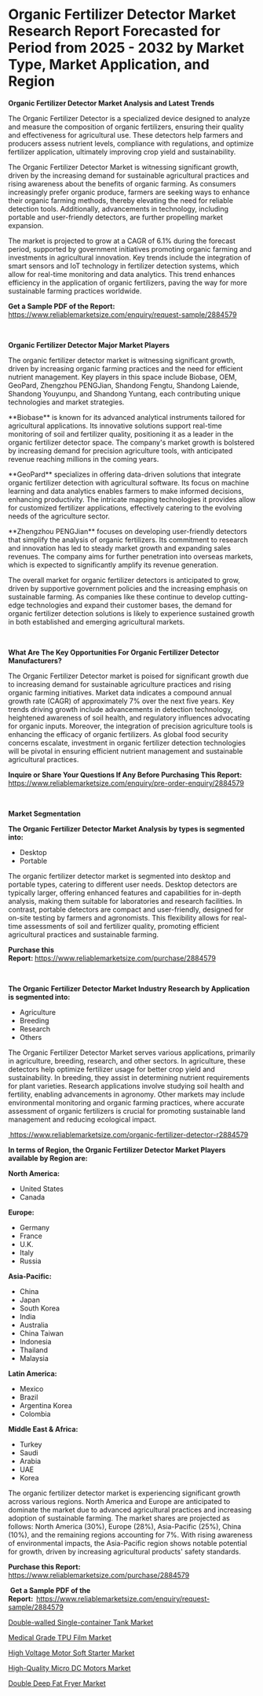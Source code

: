 <p><h1>Organic Fertilizer Detector Market Research Report Forecasted for Period from 2025 -  2032 by Market Type, Market Application, and Region</h1></p><p><strong>Organic Fertilizer Detector Market Analysis and Latest Trends</strong></p>
<p><p>The Organic Fertilizer Detector is a specialized device designed to analyze and measure the composition of organic fertilizers, ensuring their quality and effectiveness for agricultural use. These detectors help farmers and producers assess nutrient levels, compliance with regulations, and optimize fertilizer application, ultimately improving crop yield and sustainability.</p><p>The Organic Fertilizer Detector Market is witnessing significant growth, driven by the increasing demand for sustainable agricultural practices and rising awareness about the benefits of organic farming. As consumers increasingly prefer organic produce, farmers are seeking ways to enhance their organic farming methods, thereby elevating the need for reliable detection tools. Additionally, advancements in technology, including portable and user-friendly detectors, are further propelling market expansion.</p><p>The market is projected to grow at a CAGR of 6.1% during the forecast period, supported by government initiatives promoting organic farming and investments in agricultural innovation. Key trends include the integration of smart sensors and IoT technology in fertilizer detection systems, which allow for real-time monitoring and data analytics. This trend enhances efficiency in the application of organic fertilizers, paving the way for more sustainable farming practices worldwide.</p></p>
<p><strong>Get a Sample PDF of the Report:&nbsp;</strong> <a href="https://www.reliablemarketsize.com/enquiry/request-sample/2884579?utm_campaign=1895&utm_medium=2&utm_source=Github&utm_content=ia&utm_term=13032025&utm_id=organic-fertilizer-detector">https://www.reliablemarketsize.com/enquiry/request-sample/2884579</a></p>
<p>&nbsp;</p>
<p><strong>Organic Fertilizer Detector Major Market Players</strong></p>
<p><p>The organic fertilizer detector market is witnessing significant growth, driven by increasing organic farming practices and the need for efficient nutrient management. Key players in this space include Biobase, OEM, GeoPard, Zhengzhou PENGJian, Shandong Fengtu, Shandong Laiende, Shandong Youyunpu, and Shandong Yuntang, each contributing unique technologies and market strategies.</p><p>**Biobase** is known for its advanced analytical instruments tailored for agricultural applications. Its innovative solutions support real-time monitoring of soil and fertilizer quality, positioning it as a leader in the organic fertilizer detector space. The company's market growth is bolstered by increasing demand for precision agriculture tools, with anticipated revenue reaching millions in the coming years.</p><p>**GeoPard** specializes in offering data-driven solutions that integrate organic fertilizer detection with agricultural software. Its focus on machine learning and data analytics enables farmers to make informed decisions, enhancing productivity. The intricate mapping technologies it provides allow for customized fertilizer applications, effectively catering to the evolving needs of the agriculture sector.</p><p>**Zhengzhou PENGJian** focuses on developing user-friendly detectors that simplify the analysis of organic fertilizers. Its commitment to research and innovation has led to steady market growth and expanding sales revenues. The company aims for further penetration into overseas markets, which is expected to significantly amplify its revenue generation.</p><p>The overall market for organic fertilizer detectors is anticipated to grow, driven by supportive government policies and the increasing emphasis on sustainable farming. As companies like these continue to develop cutting-edge technologies and expand their customer bases, the demand for organic fertilizer detection solutions is likely to experience sustained growth in both established and emerging agricultural markets.</p></p>
<p>&nbsp;</p>
<p><strong>What Are The Key Opportunities For Organic Fertilizer Detector Manufacturers?</strong></p>
<p><p>The Organic Fertilizer Detector market is poised for significant growth due to increasing demand for sustainable agriculture practices and rising organic farming initiatives. Market data indicates a compound annual growth rate (CAGR) of approximately 7% over the next five years. Key trends driving growth include advancements in detection technology, heightened awareness of soil health, and regulatory influences advocating for organic inputs. Moreover, the integration of precision agriculture tools is enhancing the efficacy of organic fertilizers. As global food security concerns escalate, investment in organic fertilizer detection technologies will be pivotal in ensuring efficient nutrient management and sustainable agricultural practices.</p></p>
<p><strong>Inquire or Share Your Questions If Any Before Purchasing This Report:</strong> <a href="https://www.reliablemarketsize.com/enquiry/pre-order-enquiry/2884579?utm_campaign=1895&utm_medium=2&utm_source=Github&utm_content=ia&utm_term=13032025&utm_id=organic-fertilizer-detector">https://www.reliablemarketsize.com/enquiry/pre-order-enquiry/2884579</a></p>
<p>&nbsp;</p>
<p><strong>Market Segmentation</strong></p>
<p><strong>The Organic Fertilizer Detector Market Analysis by types is segmented into:</strong></p>
<p><ul><li>Desktop</li><li>Portable</li></ul></p>
<p><p>The organic fertilizer detector market is segmented into desktop and portable types, catering to different user needs. Desktop detectors are typically larger, offering enhanced features and capabilities for in-depth analysis, making them suitable for laboratories and research facilities. In contrast, portable detectors are compact and user-friendly, designed for on-site testing by farmers and agronomists. This flexibility allows for real-time assessments of soil and fertilizer quality, promoting efficient agricultural practices and sustainable farming.</p></p>
<p><strong>Purchase this Report:&nbsp;</strong><a href="https://www.reliablemarketsize.com/purchase/2884579?utm_campaign=1895&utm_medium=2&utm_source=Github&utm_content=ia&utm_term=13032025&utm_id=organic-fertilizer-detector">https://www.reliablemarketsize.com/purchase/2884579</a></p>
<p>&nbsp;</p>
<p><strong>The Organic Fertilizer Detector Market Industry Research by Application is segmented into:</strong></p>
<p><ul><li>Agriculture</li><li>Breeding</li><li>Research</li><li>Others</li></ul></p>
<p><p>The Organic Fertilizer Detector Market serves various applications, primarily in agriculture, breeding, research, and other sectors. In agriculture, these detectors help optimize fertilizer usage for better crop yield and sustainability. In breeding, they assist in determining nutrient requirements for plant varieties. Research applications involve studying soil health and fertility, enabling advancements in agronomy. Other markets may include environmental monitoring and organic farming practices, where accurate assessment of organic fertilizers is crucial for promoting sustainable land management and reducing ecological impact.</p></p>
<p><a href="https://www.reliablemarketsize.com/organic-fertilizer-detector-r2884579?utm_campaign=1895&utm_medium=2&utm_source=Github&utm_content=ia&utm_term=13032025&utm_id=organic-fertilizer-detector">&nbsp;https://www.reliablemarketsize.com/organic-fertilizer-detector-r2884579</a></p>
<p><strong>In terms of Region, the Organic Fertilizer Detector Market Players available by Region are:</strong></p>
<p>
    <p> <strong> North America: </strong>
        <ul>
            <li>United States</li>
            <li>Canada</li>
        </ul>
        </p> 
    <p> <strong> Europe: </strong>
        <ul>
            <li>Germany</li>
            <li>France</li>
            <li>U.K.</li>
            <li>Italy</li>
            <li>Russia</li>
        </ul>
        </p> 
    <p> <strong> Asia-Pacific: </strong>
        <ul>
            <li>China</li>
            <li>Japan</li>
            <li>South Korea</li>
            <li>India</li>
            <li>Australia</li>
            <li>China Taiwan</li>
            <li>Indonesia</li>
            <li>Thailand</li>
            <li>Malaysia</li>
        </ul>
        </p> 
    <p> <strong> Latin America: </strong>
        <ul>
            <li>Mexico</li>
            <li>Brazil</li>
            <li>Argentina Korea</li>
            <li>Colombia</li>
        </ul>
        </p> 
    <p> <strong> Middle East & Africa: </strong>
        <ul>
            <li>Turkey</li>
            <li>Saudi</li>
            <li>Arabia</li>
            <li>UAE</li>
            <li>Korea</li>
        </ul>
    </p>
    </p>
<p><p>The organic fertilizer detector market is experiencing significant growth across various regions. North America and Europe are anticipated to dominate the market due to advanced agricultural practices and increasing adoption of sustainable farming. The market shares are projected as follows: North America (30%), Europe (28%), Asia-Pacific (25%), China (10%), and the remaining regions accounting for 7%. With rising awareness of environmental impacts, the Asia-Pacific region shows notable potential for growth, driven by increasing agricultural products' safety standards.</p></p>
<p><strong>Purchase this Report: </strong><a href="https://www.reliablemarketsize.com/purchase/2884579?utm_campaign=1895&utm_medium=2&utm_source=Github&utm_content=ia&utm_term=13032025&utm_id=organic-fertilizer-detector">https://www.reliablemarketsize.com/purchase/2884579</a></p>
<p>&nbsp;<strong>Get a Sample PDF of the Report:&nbsp;&nbsp;</strong><a href="https://www.reliablemarketsize.com/enquiry/request-sample/2884579?utm_campaign=1895&utm_medium=2&utm_source=Github&utm_content=ia&utm_term=13032025&utm_id=organic-fertilizer-detector">https://www.reliablemarketsize.com/enquiry/request-sample/2884579</a></p>
<p><strong></strong></p>
<p><p><a href="https://github.com/buluckcapps2/Market-Research-Report-List-1/blob/main/double-walled-single-container-tank-market.md?utm_campaign=1895&utm_medium=2&utm_source=Github&utm_content=ia&utm_term=13032025&utm_id=organic-fertilizer-detector">Double-walled Single-container Tank Market</a></p><p><a href="https://github.com/floengsubb/Market-Research-Report-List-1/blob/main/medical-grade-tpu-film-market.md?utm_campaign=1895&utm_medium=2&utm_source=Github&utm_content=ia&utm_term=13032025&utm_id=organic-fertilizer-detector">Medical Grade TPU Film Market</a></p><p><a href="https://github.com/ujanoandryvw/Market-Research-Report-List-1/blob/main/high-voltage-motor-soft-starter-market.md?utm_campaign=1895&utm_medium=2&utm_source=Github&utm_content=ia&utm_term=13032025&utm_id=organic-fertilizer-detector">High Voltage Motor Soft Starter Market</a></p><p><a href="https://github.com/zemonarutaep/Market-Research-Report-List-1/blob/main/high-quality-micro-dc-motors-market.md?utm_campaign=1895&utm_medium=2&utm_source=Github&utm_content=ia&utm_term=13032025&utm_id=organic-fertilizer-detector">High-Quality Micro DC Motors Market</a></p><p><a href="https://github.com/donnypolan/Market-Research-Report-List-1/blob/main/double-deep-fat-fryer-market.md?utm_campaign=1895&utm_medium=2&utm_source=Github&utm_content=ia&utm_term=13032025&utm_id=organic-fertilizer-detector">Double Deep Fat Fryer Market</a></p></p>